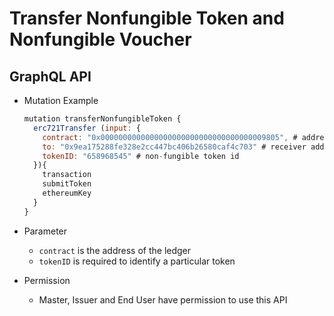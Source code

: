 
# Transfer Nonfungible Token and Nonfungible Voucher

## GraphQL API

- Mutation Example
  ```javascript
  mutation transferNonfungibleToken {
    erc721Transfer (input: {
      contract: "0x0000000000000000000000000000000000009805", # address of the token to be transferred
      to: "0x9ea175288fe328e2cc447bc406b26580caf4c703" # receiver address 
      tokenID: "658968545" # non-fungible token id
    }){
      transaction
      submitToken
      ethereumKey
    }
  }
  ```
- Parameter
  - `contract` is the address of the ledger
  - `tokenID` is required to identify a particular token

- Permission
  - Master, Issuer and End User have permission to use this API
<!-- 
#### Method 1
- Auth: Master (TEST)
  - mintIL
- Auth: Issuer or End User
  - transferNonfungibleToken
    - sign transaction
    - submitTx

#### Method 2
- Auth: Issuer
  - publishNonFungibleVoucher
    - signTx
    - submitTx
  - mintErc721
    - signTx
    - submitTx
- Auth: Issuer or End User
  - transfer erc721
    - signTx
    - submitTx -->


